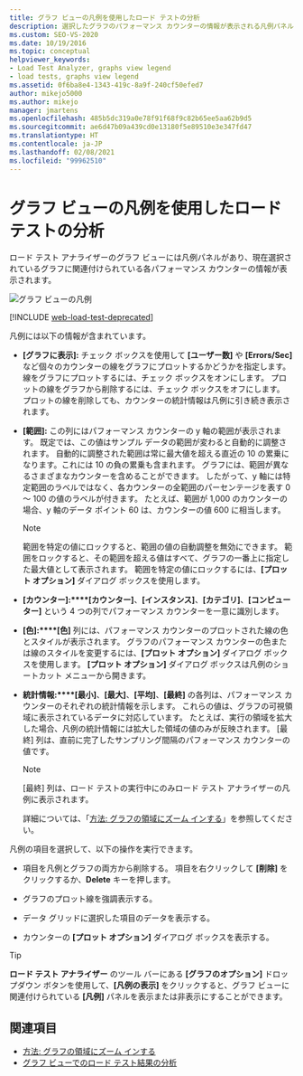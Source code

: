 ```yaml
---
title: グラフ ビューの凡例を使用したロード テストの分析
description: 選択したグラフのパフォーマンス カウンターの情報が表示される凡例パネルを含む、ロード テスト アナライザーのグラフ ビューについて説明します。
ms.custom: SEO-VS-2020
ms.date: 10/19/2016
ms.topic: conceptual
helpviewer_keywords:
- Load Test Analyzer, graphs view legend
- load tests, graphs view legend
ms.assetid: 0f6ba8e4-1343-419c-8a9f-240cf50efed7
author: mikejo5000
ms.author: mikejo
manager: jmartens
ms.openlocfilehash: 485b5dc319a0e78f91f68f9c82b65ee5aa62b9d5
ms.sourcegitcommit: ae6d47b09a439cd0e13180f5e89510e3e347fd47
ms.translationtype: HT
ms.contentlocale: ja-JP
ms.lasthandoff: 02/08/2021
ms.locfileid: "99962510"
---
```

# <a name="use-the-graphs-view-legend-to-analyze-load-tests"></a>グラフ ビューの凡例を使用したロード テストの分析

ロード テスト アナライザーのグラフ ビューには凡例パネルがあり、現在選択されているグラフに関連付けられている各パフォーマンス カウンターの情報が表示されます。

![グラフ ビューの凡例](../test/media/load_viewlegend.png)

[!INCLUDE [web-load-test-deprecated](includes/web-load-test-deprecated.md)]

凡例には以下の情報が含まれています。

- **[グラフに表示]:** チェック ボックスを使用して **[ユーザー数]** や **[Errors/Sec]** など個々のカウンターの線をグラフにプロットするかどうかを指定します。 線をグラフにプロットするには、チェック ボックスをオンにします。 プロットの線をグラフから削除するには、チェック ボックスをオフにします。 プロットの線を削除しても、カウンターの統計情報は凡例に引き続き表示されます。

- **[範囲]:** この列にはパフォーマンス カウンターの y 軸の範囲が表示されます。 既定では、この値はサンプル データの範囲が変わると自動的に調整されます。 自動的に調整された範囲は常に最大値を超える直近の 10 の累乗になります。これには 10 の負の累乗も含まれます。 グラフには、範囲が異なるさまざまなカウンターを含めることができます。 したがって、y 軸には特定範囲のラベルではなく、各カウンターの全範囲のパーセンテージを表す 0 ～ 100 の値のラベルが付きます。 たとえば、範囲が 1,000 のカウンターの場合、y 軸のデータ ポイント 60 は、カウンターの値 600 に相当します。

    > [!NOTE]
    > 範囲を特定の値にロックすると、範囲の値の自動調整を無効にできます。 範囲をロックすると、その範囲を超える値はすべて、グラフの一番上に指定した最大値として表示されます。 範囲を特定の値にロックするには、**[プロット オプション]** ダイアログ ボックスを使用します。

- **[カウンター]:****[カウンター]**、**[インスタンス]**、**[カテゴリ]**、**[コンピューター]** という 4 つの列でパフォーマンス カウンターを一意に識別します。

- **[色]:****[色]** 列には、パフォーマンス カウンターのプロットされた線の色とスタイルが表示されます。 グラフのパフォーマンス カウンターの色または線のスタイルを変更するには、**[プロット オプション]** ダイアログ ボックスを使用します。 **[プロット オプション]** ダイアログ ボックスは凡例のショートカット メニューから開きます。

- **統計情報:****[最小]**、**[最大]**、**[平均]**、**[最終]** の各列は、パフォーマンス カウンターのそれぞれの統計情報を示します。 これらの値は、グラフの可視領域に表示されているデータに対応しています。 たとえば、実行の領域を拡大した場合、凡例の統計情報には拡大した領域の値のみが反映されます。 [最終] 列は、直前に完了したサンプリング間隔のパフォーマンス カウンターの値です。

    > [!NOTE]
    > [最終] 列は、ロード テストの実行中にのみロード テスト アナライザーの凡例に表示されます。

     詳細については、「[方法: グラフの領域にズーム インする](../test/how-to-zoom-in-on-a-region-of-the-graph-in-load-test-results.md)」を参照してください。

凡例の項目を選択して、以下の操作を実行できます。

- 項目を凡例とグラフの両方から削除する。 項目を右クリックして **[削除]** をクリックするか、**Delete** キーを押します。

- グラフのプロット線を強調表示する。

- データ グリッドに選択した項目のデータを表示する。

- カウンターの **[プロット オプション]** ダイアログ ボックスを表示する。

> [!TIP]
> **ロード テスト アナライザー** のツール バーにある **[グラフのオプション]** ドロップダウン ボタンを使用して、**[凡例の表示]** をクリックすると、グラフ ビューに関連付けられている **[凡例]** パネルを表示または非表示にすることができます。

## <a name="see-also"></a>関連項目

- [方法: グラフの領域にズーム インする](../test/how-to-zoom-in-on-a-region-of-the-graph-in-load-test-results.md)
- [グラフ ビューでのロード テスト結果の分析](../test/analyze-load-test-results-in-the-graphs-view.md)
